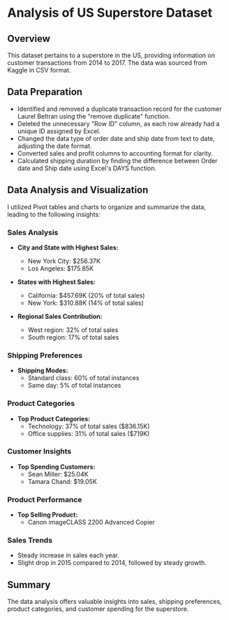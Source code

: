 # Analysis of US Superstore Dataset

## Overview
This dataset pertains to a superstore in the US, providing information on customer transactions from 2014 to 2017. The data was sourced from Kaggle in CSV format.

## Data Preparation
- Identified and removed a duplicate transaction record for the customer Laurel Beltran using the "remove duplicate" function.
- Deleted the unnecessary "Row ID" column, as each row already had a unique ID assigned by Excel.
- Changed the data type of order date and ship date from text to date, adjusting the date format.
- Converted sales and profit columns to accounting format for clarity.
- Calculated shipping duration by finding the difference between Order date and Ship date using Excel's DAYS function.

## Data Analysis and Visualization
I utilized Pivot tables and charts to organize and summarize the data, leading to the following insights:

### Sales Analysis
- **City and State with Highest Sales:**
  - New York City: $256.37K
  - Los Angeles: $175.85K

- **States with Highest Sales:**
  - California: $457.69K (20% of total sales)
  - New York: $310.88K (14% of total sales)

- **Regional Sales Contribution:**
  - West region: 32% of total sales
  - South region: 17% of total sales

### Shipping Preferences
- **Shipping Modes:**
  - Standard class: 60% of total instances
  - Same day: 5% of total instances

### Product Categories
- **Top Product Categories:**
  - Technology: 37% of total sales ($836.15K)
  - Office supplies: 31% of total sales ($719K)

### Customer Insights
- **Top Spending Customers:**
  - Sean Miller: $25.04K
  - Tamara Chand: $19.05K

### Product Performance
- **Top Selling Product:**
  - Canon imageCLASS 2200 Advanced Copier

### Sales Trends
  - Steady increase in sales each year.
  - Slight drop in 2015 compared to 2014, followed by steady growth.

## Summary
The data analysis offers valuable insights into sales, shipping preferences, product categories, and customer spending for the superstore.
